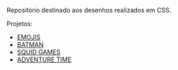  
Repositório destinado aos desenhos realizados em CSS.

Projetos:
 - [EMOJIS](https://github.com/marianapcorrea/CSS_Drawnings/tree/master/Emojis) 
 - [BATMAN](https://github.com/marianapcorrea/CSS_Drawnings/tree/master/batman)
 - [SQUID GAMES](https://github.com/marianapcorrea/CSS_Drawnings/tree/master/squidGames)
 - [ADVENTURE TIME](https://github.com/marianapcorrea/CSS_Drawnings/tree/master/adventure_time)
